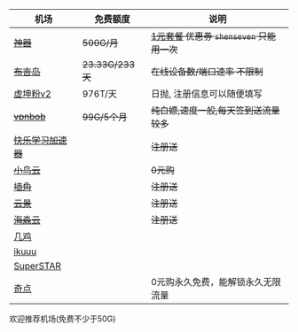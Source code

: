 | 机场                                                         | 免费额度         | 说明                                                         |
| ------------------------------------------------------------ | ---------------- | ------------------------------------------------------------ |
| ~~[神器](https://v2r.sevens.cf/#/register?code=9D2GQN8o)~~   | ~~500G/月~~      | ~~[1元套餐](https://v2r.sevens.cf/#/plan/1) 优惠券 `shenseven`  只能用一次~~ |
| ~~[布吉岛](https://v2.bujidao.org/auth/register?code=P5th)~~ | ~~23.33G/233天~~ | ~~在线设备数/端口速率  不限制~~                              |
| [虚坤粉v2](https://www.cxkv2.xyz/auth/register?code=3IVf)    | 976T/天          | 日抛, 注册信息可以随便填写                                   |
| ~~[vpnbob](https://vpnbob.com)~~                                 | ~~99G/5个月~~        | ~~纯白嫖,速度一般,每天签到送流量较多~~                           |
| ~~[快乐学习加速器](https://yun.mooncloud.bike)~~                 |                  | ~~注册送~~                                                       |
| ~~[小鸟云](https://niaoyun.fun)~~                            |                  | ~~0元购~~                                                    |
| ~~[墙角](https://user.墙角.com)~~                            |                  | ~~注册送~~                                                   |
| ~~[云景](https://tenmeng.com/#/login)~~                          |                  | ~~注册送~~                                                       |
| ~~[海淼云](https://cloud.joker007.top)~~                         |                  | ~~注册送~~                                                   |
| [几鸡](https://a.luxury/signin)                              |                  |                                                              |
| [ikuuu](https://ikuuu.live/auth/login)                       |                  |                                                              |
| [SuperSTAR](https://srayx.com/#/login)                       |                  |                                                              |
| [奇点](https://qd.freev2ray.xyz/#/login)                     |                  | 0元购永久免费，能解锁永久无限流量                            |



欢迎推荐机场(免费不少于50G)
